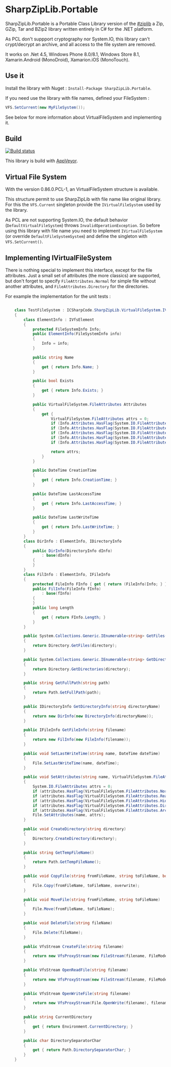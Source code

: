 # SharpZipLib.Portable

SharpZipLib.Portable is a Portable Class Library version of the [\#ziplib](https://github.com/icsharpcode/SharpZipLib) a Zip, GZip, Tar and BZip2 library written entirely in C# for the .NET platform.

As PCL don't suppport cryptography nor System.IO, this library can't crypt/decrypt an archive, and all access to the file system are removed.

It works on .Net 4.5, Windows Phone 8.0/8.1, Windows Store 8.1, Xamarin.Android (MonoDroid), Xamarion.iOS (MonoTouch). 

## Use it

Install the library with Nuget : `Install-Package SharpZipLib.Portable`.

If you need use the library with file names, defined your FileSystem :
```csharp
VFS.SetCurrent(new MyFileSystem());
```

See below for more information about VirtualFileSystem and implementing it.

## Build

[![Build status](https://ci.appveyor.com/api/projects/status/ifiq9bjs50h8nxxg/branch/master)](https://ci.appveyor.com/project/ygrenier/sharpziplib-portable/branch/master)

This library is build with [AppVeyor](https://ci.appveyor.com/project/ygrenier/sharpziplib-portable).

## Virtual File System

With the version 0.86.0.PCL-1, an VirtualFileSystem structure is available. 

This structure permit to use SharpZipLib with file name like original library. 
For this the `VFS.Current` singleton provide the `IVirtualFileSystem` used by the library.

As PCL are not supporting System.IO, the default behavior (`DefaultVirtualFileSystem`) throws `InvalidOperationException`. 
So before using this library with file name you need to implement `IVirtualFileSystem` (or override `DefaultFileSystemSystem`) and define the singleton with `VFS.SetCurrent()`.

## Implementing IVirtualFileSystem

There is nothing special to implement this interface, except for the file attributes. 
Just a small set of attributes (the more classics) are supported, but don't forget to specify `FileAttributes.Normal` for simple file without another attributes, and `FileAttributes.Directory` for the directories.

For example the implementation for the unit tests :

```csharp

    class TestFileSystem : ICSharpCode.SharpZipLib.VirtualFileSystem.IVirtualFileSystem
    {
        class ElementInfo : IVfsElement
        {
            protected FileSystemInfo Info;
            public ElementInfo(FileSystemInfo info)
            {
                Info = info;
            }

            public string Name
            {
                get { return Info.Name; }
            }

            public bool Exists
            {
                get { return Info.Exists; }
            }

            public VirtualFileSystem.FileAttributes Attributes
            {
                get {
                    VirtualFileSystem.FileAttributes attrs = 0;
                    if (Info.Attributes.HasFlag(System.IO.FileAttributes.Normal)) attrs |= VirtualFileSystem.FileAttributes.Normal;
                    if (Info.Attributes.HasFlag(System.IO.FileAttributes.ReadOnly)) attrs |= VirtualFileSystem.FileAttributes.ReadOnly;
                    if (Info.Attributes.HasFlag(System.IO.FileAttributes.Hidden)) attrs |= VirtualFileSystem.FileAttributes.Hidden;
                    if (Info.Attributes.HasFlag(System.IO.FileAttributes.Directory)) attrs |= VirtualFileSystem.FileAttributes.Directory;
                    if (Info.Attributes.HasFlag(System.IO.FileAttributes.Archive)) attrs |= VirtualFileSystem.FileAttributes.Archive;

                    return attrs; 
                }
            }

            public DateTime CreationTime
            {
                get { return Info.CreationTime; }
            }

            public DateTime LastAccessTime
            {
                get { return Info.LastAccessTime; }
            }

            public DateTime LastWriteTime
            {
                get { return Info.LastWriteTime; }
            }
        }
        class DirInfo : ElementInfo, IDirectoryInfo
        {
            public DirInfo(DirectoryInfo dInfo)
                : base(dInfo)
            {
            }
        }
        class FilInfo : ElementInfo, IFileInfo
        {
            protected FileInfo FInfo { get { return (FileInfo)Info; } }
            public FilInfo(FileInfo fInfo)
                : base(fInfo)
            {
            }
            public long Length
            {
                get { return FInfo.Length; }
            }
        }

        public System.Collections.Generic.IEnumerable<string> GetFiles(string directory)
        {
            return Directory.GetFiles(directory);
        }

        public System.Collections.Generic.IEnumerable<string> GetDirectories(string directory)
        {
            return Directory.GetDirectories(directory);
        }

        public string GetFullPath(string path)
        {
            return Path.GetFullPath(path);
        }

        public IDirectoryInfo GetDirectoryInfo(string directoryName)
        {
            return new DirInfo(new DirectoryInfo(directoryName));
        }

        public IFileInfo GetFileInfo(string filename)
        {
            return new FilInfo(new FileInfo(filename));
        }

        public void SetLastWriteTime(string name, DateTime dateTime)
        {
            File.SetLastWriteTime(name, dateTime);
        }

        public void SetAttributes(string name, VirtualFileSystem.FileAttributes attributes)
        {
            System.IO.FileAttributes attrs = 0;
            if (attributes.HasFlag(VirtualFileSystem.FileAttributes.Normal)) attrs |= System.IO.FileAttributes.Normal;
            if (attributes.HasFlag(VirtualFileSystem.FileAttributes.ReadOnly)) attrs |= System.IO.FileAttributes.ReadOnly;
            if (attributes.HasFlag(VirtualFileSystem.FileAttributes.Hidden)) attrs |= System.IO.FileAttributes.Hidden;
            if (attributes.HasFlag(VirtualFileSystem.FileAttributes.Directory)) attrs |= System.IO.FileAttributes.Directory;
            if (attributes.HasFlag(VirtualFileSystem.FileAttributes.Archive)) attrs |= System.IO.FileAttributes.Archive;
            File.SetAttributes(name, attrs);
        }

        public void CreateDirectory(string directory)
        {
            Directory.CreateDirectory(directory);
        }

        public string GetTempFileName()
        {
            return Path.GetTempFileName();
        }

        public void CopyFile(string fromFileName, string toFileName, bool overwrite)
        {
            File.Copy(fromFileName, toFileName, overwrite);
        }

        public void MoveFile(string fromFileName, string toFileName)
        {
            File.Move(fromFileName, toFileName);
        }

        public void DeleteFile(string fileName)
        {
            File.Delete(fileName);
        }

        public VfsStream CreateFile(string filename)
        {
            return new VfsProxyStream(new FileStream(filename, FileMode.Create, FileAccess.ReadWrite, FileShare.Read), filename);
        }

        public VfsStream OpenReadFile(string filename)
        {
            return new VfsProxyStream(new FileStream(filename, FileMode.Open, FileAccess.ReadWrite, FileShare.Read), filename);
        }

        public VfsStream OpenWriteFile(string filename)
        {
            return new VfsProxyStream(File.OpenWrite(filename), filename);
        }

        public string CurrentDirectory
        {
            get { return Environment.CurrentDirectory; }
        }

        public char DirectorySeparatorChar
        {
            get { return Path.DirectorySeparatorChar; }
        }
    }
```
